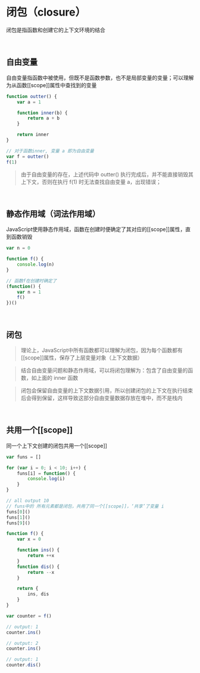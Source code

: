
# 闭包（closure）
闭包是指函数和创建它的上下文环境的结合

<br/>

## 自由变量
自由变量指函数中被使用，但既不是函数参数，也不是局部变量的变量；可以理解为从函数[[scope]]属性中查找到的变量
```js
function outter() {
    var a = 1

    function inner(b) {
        return a + b
    }

    return inner
}

// 对于函数inner, 变量 a 即为自由变量
var f = outter()
f(1)
```
>由于自由变量的存在，上述代码中 outter() 执行完成后，并不能直接销毁其上下文，否则在执行 f(1) 时无法查找自由变量 a，出现错误；
<br/>

## 静态作用域（词法作用域）
JavaScript使用静态作用域，函数在创建时便确定了其对应的[[scope]]属性，直到函数销毁
```js
var n = 0

function f() {
    console.log(n)
}

// 函数f在创建时确定了
(function() {
    var n = 1
    f()
})()
```
<br/>

## 闭包
>理论上，JavaScript中所有函数都可以理解为闭包，因为每个函数都有[[scope]]属性，保存了上层变量对象（上下文数据）

>结合自由变量问题和静态作用域，可以将闭包理解为：包含了自由变量的函数，如上面的 inner 函数

>闭包会保留自由变量的上下文数据引用，所以创建闭包的上下文在执行结束后会得到保留，这样导致这部分自由变量数据存放在堆中，而不是栈内
<br/>

## 共用一个[[scope]]
同一个上下文创建的闭包共用一个[[scope]]
```js
var funs = []

for (var i = 0; i < 10; i++) {
    funs[i] = function() {
        console.log(i)
    }
}

// all output 10
// funs中的 所有元素都是闭包，共用了同一个[[scope]]，‘共享’了变量 i
funs[0]()
funs[1]()
funs[9]()
```
```js
function f() {
    var x = 0

    function ins() {
        return ++x
    }
    function dis() {
        return --x
    }

    return {
        ins, dis
    }
}

var counter = f()

// output: 1
counter.ins()

// output: 2
counter.ins()

// output: 1
counter.dis()
```
